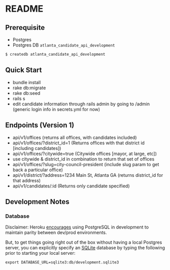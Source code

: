# README

## Prerequisite
* Postgres
* Postgres DB `atlanta_candidate_api_development`
```bash
$ createdb atlanta_candidate_api_development
```

## Quick Start

* bundle install
* rake db:migrate
* rake db:seed
* rails s
* edit candidate information through rails admin by going to /admin (generic login info in secrets.yml for now)

## Endpoints (Version 1)

* api/v1/offices (returns all offices, with candidates included)
* api/v1/offices/?district_id=1 (Returns offices with that district id [including candidates])
* api/v1/offices/?citywide=true (Citywide offices [mayor, at large, etc])
* use citywide & district_id in combination to return that set of offices
* api/v1/offices/?slug=city-council-president (include slug param to get back a particular office)
* api/v1/district/?address=1234 Main St, Atlanta GA (returns district_id for that address)
* api/v1/candidates/:id (Returns only candidate specified)

## Development Notes

### Database

Disclaimer: Heroku [encourages](https://devcenter.heroku.com/articles/getting-started-with-rails5) using PostgreSQL in development to maintain parity between dev/prod environments.

But, to get things going right out of the box without having a local Postgres server, you can explicitly specify an [SQLite](https://www.sqlite.org/) database by typing the following prior to starting your local server:

```shell
export DATABASE_URL=sqlite3:db/development.sqlite3
```
